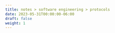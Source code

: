 ```yaml
---
title: notes > software engineering > protocols
date: 2023-05-31T00:00:00-06:00
draft: false
weight: 1
---
```

